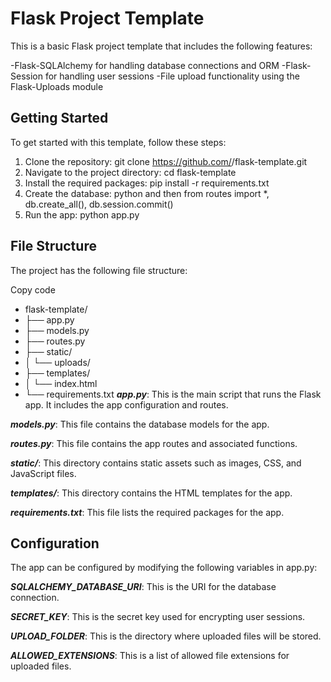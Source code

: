 # Flask Project Template
This is a basic Flask project template that includes the following features:

-Flask-SQLAlchemy for handling database connections and ORM
-Flask-Session for handling user sessions
-File upload functionality using the Flask-Uploads module
## Getting Started
To get started with this template, follow these steps:

1. Clone the repository: git clone https://github.com/<your-username>/flask-template.git
2. Navigate to the project directory: cd flask-template
3. Install the required packages: pip install -r requirements.txt
4. Create the database: python and then from routes import *, db.create_all(), db.session.commit()
5. Run the app: python app.py
## File Structure
The project has the following file structure:

Copy code
- flask-template/
 - ├── app.py
 - ├── models.py
 - ├── routes.py
 - ├── static/
  - │   └── uploads/
 - ├── templates/
  - │   └── index.html
 - └── requirements.txt
***app.py***: This is the main script that runs the Flask app. It includes the app configuration and routes.
 
***models.py***: This file contains the database models for the app.
 
***routes.py***: This file contains the app routes and associated functions.
 
***static/***: This directory contains static assets such as images, CSS, and JavaScript files.
 
***templates/***: This directory contains the HTML templates for the app.
 
***requirements.txt***: This file lists the required packages for the app.
 
## Configuration
The app can be configured by modifying the following variables in app.py:

***SQLALCHEMY_DATABASE_URI***: This is the URI for the database connection.
 
***SECRET_KEY***: This is the secret key used for encrypting user sessions.
 
***UPLOAD_FOLDER***: This is the directory where uploaded files will be stored.
 
***ALLOWED_EXTENSIONS***: This is a list of allowed file extensions for uploaded files.
